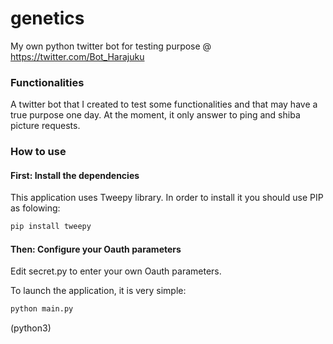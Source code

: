 
# genetics
My own python twitter bot for testing purpose @ https://twitter.com/Bot_Harajuku

### Functionalities
A twitter bot that I created to test some functionalities and that may have a true purpose one day.
At the moment, it only answer to ping and shiba picture requests.

### How to use

#### First: Install the dependencies
This application uses Tweepy library. In order to install it you should use PIP as folowing:
```python
pip install tweepy
```
#### Then: Configure your Oauth parameters
Edit secret.py to enter your own Oauth parameters.

To launch the application, it is very simple:
```bash
python main.py
```
(python3)
